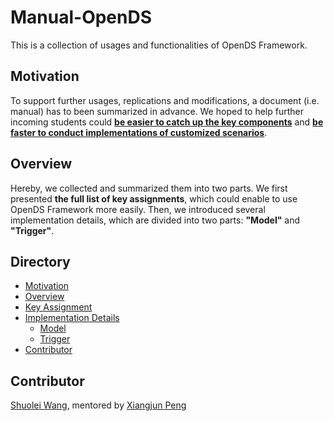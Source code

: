 # Manual-OpenDS
This is a collection of usages and functionalities of OpenDS Framework.

## Motivation

To support further usages, replications and modifications, a document (i.e. manual) has to been summarized in advance. We hoped to help further incoming students could <u><b>be easier to catch up the key components</b></u> and <u><b>be faster to conduct implementations of customized scenarios</u></b>.

## Overview

Hereby, we collected and summarized them into two parts. We first presented <b>the full list of key assignments</b>, which could enable to use OpenDS Framework more easily. Then, we introduced several implementation details, which are divided into two parts: <b>"Model"</b> and <b>"Trigger"</b>.

## Directory

<!--ts-->
   * [Motivation]()
   * [Overview]()
   * [Key Assignment](https://github.com/unnc-idl-ucc//Manual-OpenDS/tree/master/Key_Assignment)
   * [Implementation Details](https://github.com/unnc-idl-ucc//Manual-OpenDS/tree/master/Implementation_Details)
      * [Model](https://github.com/unnc-idl-ucc//Manual-OpenDS/tree/master/Implementation_Details/Model)
      * [Trigger](https://github.com/unnc-idl-ucc//Manual-OpenDS/tree/master/Implementation_Details/Trigger)
   * [Contributor]()
   
  <!-- * [Tests](#tests)-->

<!--te-->

## Contributor

[Shuolei Wang](https://github.com/ShuoleiWang), mentored by [Xiangjun Peng](https://github.com/Shiangjun)

<br>
